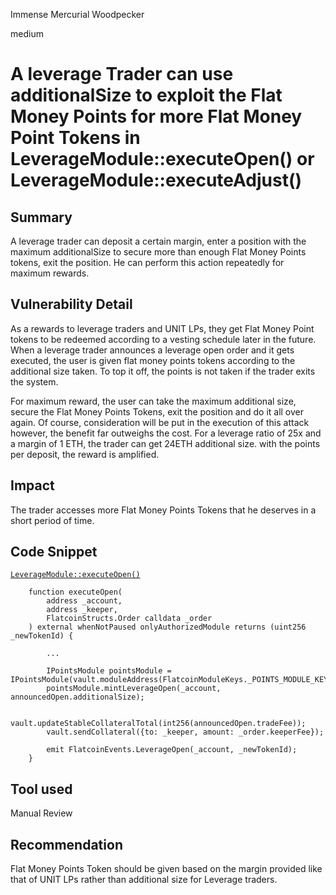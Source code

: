 Immense Mercurial Woodpecker

medium

# A leverage Trader can use additionalSize to exploit the Flat Money Points for more Flat Money Point Tokens in LeverageModule::executeOpen() or LeverageModule::executeAdjust()

## Summary
A leverage trader can deposit a certain margin, enter a position with the maximum additionalSize to secure more than enough Flat Money Points tokens, exit the position. He can perform this action repeatedly for maximum rewards.

## Vulnerability Detail
As a rewards to leverage traders and UNIT LPs, they get Flat Money Point tokens to be redeemed according to a vesting schedule later in the future. When a leverage trader announces a leverage open order and it gets executed, the user is given flat money points tokens according to the additional size taken. To top it off, the points is not taken if the trader exits the system. 

For maximum reward, the user can take the maximum additional size, secure the Flat Money Points Tokens, exit the position and do it all over again. Of course, consideration will be put in the execution of this attack however, the benefit far outweighs the cost. For a leverage ratio of 25x and a margin of 1 ETH, the trader can get 24ETH additional size. with the points per deposit, the reward is amplified.

## Impact

The trader accesses more Flat Money Points Tokens that he deserves in a short period of time.

## Code Snippet
[`LeverageModule::executeOpen()`](https://github.com/sherlock-audit/2023-12-flatmoney/blob/main/flatcoin-v1/src/LeverageModule.sol#L80C1-L140C6)
```solidity
    function executeOpen(
        address _account, 
        address _keeper,
        FlatcoinStructs.Order calldata _order
    ) external whenNotPaused onlyAuthorizedModule returns (uint256 _newTokenId) {

        ...

        IPointsModule pointsModule = IPointsModule(vault.moduleAddress(FlatcoinModuleKeys._POINTS_MODULE_KEY));
        pointsModule.mintLeverageOpen(_account, announcedOpen.additionalSize);

        vault.updateStableCollateralTotal(int256(announcedOpen.tradeFee));
        vault.sendCollateral({to: _keeper, amount: _order.keeperFee});

        emit FlatcoinEvents.LeverageOpen(_account, _newTokenId);
    }
```

## Tool used

Manual Review

## Recommendation
Flat Money Points Token should be given based on the margin provided like that of UNIT LPs rather than additional size for Leverage traders.
